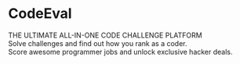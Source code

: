 CodeEval
========
THE ULTIMATE ALL-IN-ONE CODE CHALLENGE PLATFORM<br>
Solve challenges and find out how you rank as a coder.<br>
Score awesome programmer jobs and unlock exclusive hacker deals.
